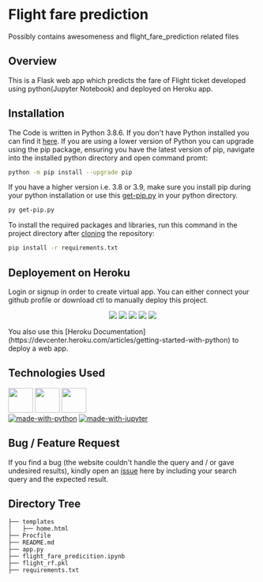 # Flight fare prediction
Possibly contains awesomeness and flight_fare_prediction related files

## Overview
This is a Flask web app which predicts the fare of Flight ticket developed using python(Jupyter Notebook) and deployed on Heroku app.

## Installation
The Code is written in Python 3.8.6. If you don't have Python installed you can find it [here](https://www.python.org/downloads/). If you are using a lower version of Python you can upgrade using the pip package, ensuring you have the latest version of pip, navigate into the installed python directory and open command promt:
```bash
python -m pip install --upgrade pip
```
If you have a higher version i.e. 3.8 or 3.9, make sure you install pip during your python installation or use this [get-pip.py](https://bootstrap.pypa.io/get-pip.py) in your python directory.
```bash
py get-pip.py
```
To install the required packages and libraries, run this command in the project directory after [cloning](https://www.howtogeek.com/451360/how-to-clone-a-github-repository/) the repository:
```bash
pip install -r requirements.txt
```

## Deployement on Heroku
Login or signup in order to create virtual app. You can either connect your github profile or download ctl to manually deploy this project.

<p align="center">
<img target="_blank" src="https://64.media.tumblr.com/0aead3e6710612287f7c3586ae3eb80c/3fafd73153537ff9-e7/s2048x3072/ee701c63d62cb3a12f38a84f392a4337be25e6b7.png">
<img target="_blank" src="https://64.media.tumblr.com/835f2d919c97703be0b62e37fbb80acb/2bd18ddb098acf53-b0/s1280x1920/40f119edfa41fa3699d4becfe5161cdb8ed95687.png">
<img target="_blank" src="https://64.media.tumblr.com/db7ad57dce8db4112c94d2cdecefbc0b/852e853e46f155de-47/s1280x1920/82f0c655ec4c6bd1731874bea5fa557c7fd89f52.png">
<img target="_blank" src="https://64.media.tumblr.com/2913051a7c514e205d33f14bdbed5057/4f88ec94f7a9d379-56/s1280x1920/b8893bd33120476bd19f31a2175ad5cbc597626e.png">
<img target="_blank" src="https://64.media.tumblr.com/029bdfc5d6ab73e7cb4c51998659426b/3a090db3c9309298-99/s1280x1920/35b30c80e25da93e4ce32e61e8e469b7d91952a0.png">
</p>
You also use this [Heroku Documentation](https://devcenter.heroku.com/articles/getting-started-with-python) to deploy a web app.

## Technologies Used
[<img target="_blank" src="https://flask.palletsprojects.com/en/1.1.x/_images/flask-logo.png" height=50>](https://flask.palletsprojects.com/en/1.1.x/) [<img target="_blank" src="https://number1.co.za/wp-content/uploads/2017/10/gunicorn_logo-300x85.png" height=50>](https://gunicorn.org) [<img target="_blank" src="https://scikit-learn.org/stable/_static/scikit-learn-logo-small.png" height=50>](https://scikit-learn.org/stable/)
<br>
[![made-with-python](https://img.shields.io/badge/made%20with-Python-yellow)](https://www.python.org/) [![made-with-jupyter](https://img.shields.io/badge/made%20with-Jupyter-orange)](https://jupyter.org/)

## Bug / Feature Request

If you find a bug (the website couldn't handle the query and / or gave undesired results), kindly open an [issue](https://github.com/arunmozhidevan/flight_fare_prediction/issues) here by including your search query and the expected result.

## Directory Tree 
```
├── templates
│   ├── home.html
├── Procfile
├── README.md
├── app.py
├── flight_fare_predicition.ipynb
├── flight_rf.pkl
├── requirements.txt
```
